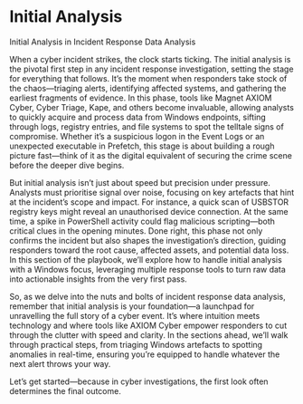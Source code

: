 # Initial Analysis

Initial Analysis in Incident Response Data Analysis

When a cyber incident strikes, the clock starts ticking. The initial analysis is the pivotal first step in any incident response investigation, setting the stage for everything that follows. It’s the moment when responders take stock of the chaos—triaging alerts, identifying affected systems, and gathering the earliest fragments of evidence. In this phase, tools like Magnet AXIOM Cyber, Cyber Triage, Kape, and others become invaluable, allowing analysts to quickly acquire and process data from Windows endpoints, sifting through logs, registry entries, and file systems to spot the telltale signs of compromise. Whether it’s a suspicious logon in the Event Logs or an unexpected executable in Prefetch, this stage is about building a rough picture fast—think of it as the digital equivalent of securing the crime scene before the deeper dive begins.&#x20;

But initial analysis isn’t just about speed but precision under pressure. Analysts must prioritise signal over noise, focusing on key artefacts that hint at the incident’s scope and impact. For instance, a quick scan of USBSTOR registry keys might reveal an unauthorised device connection. At the same time, a spike in PowerShell activity could flag malicious scripting—both critical clues in the opening minutes. Done right, this phase not only confirms the incident but also shapes the investigation’s direction, guiding responders toward the root cause, affected assets, and potential data loss. In this section of the playbook, we’ll explore how to handle initial analysis with a Windows focus, leveraging multiple response tools to turn raw data into actionable insights from the very first pass.

So, as we delve into the nuts and bolts of incident response data analysis, remember that initial analysis is your foundation—a launchpad for unravelling the full story of a cyber event. It’s where intuition meets technology and where tools like AXIOM Cyber empower responders to cut through the clutter with speed and clarity. In the sections ahead, we’ll walk through practical steps, from triaging Windows artefacts to spotting anomalies in real-time, ensuring you’re equipped to handle whatever the next alert throws your way.&#x20;

Let’s get started—because in cyber investigations, the first look often determines the final outcome.
